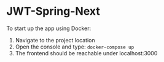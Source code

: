 ﻿# JWT-Spring-Next

To start up the app using Docker:
1. Navigate to the project location
2. Open the console and type: ```docker-compose up```
3. The frontend should be reachable under localhost:3000
